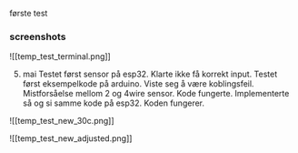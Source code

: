 første test
### screenshots
![[temp_test_terminal.png]]

5. mai
Testet først sensor på esp32. Klarte ikke få korrekt input.
Testet først eksempelkode på arduino. Viste seg å være koblingsfeil. Mistforsåelse mellom 2 og 4wire sensor. Kode fungerte.
Implementerte så og si samme kode på esp32. Koden fungerer.

![[temp_test_new_30c.png]]

![[temp_test_new_adjusted.png]]